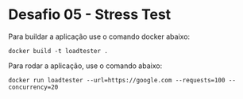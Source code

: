 # Desafio 05 - Stress Test

Para buildar a aplicação use o comando docker abaixo:

```
docker build -t loadtester .
```

Para rodar a aplicação, use o comando abaixo:

```
docker run loadtester --url=https://google.com --requests=100 --concurrency=20
```
